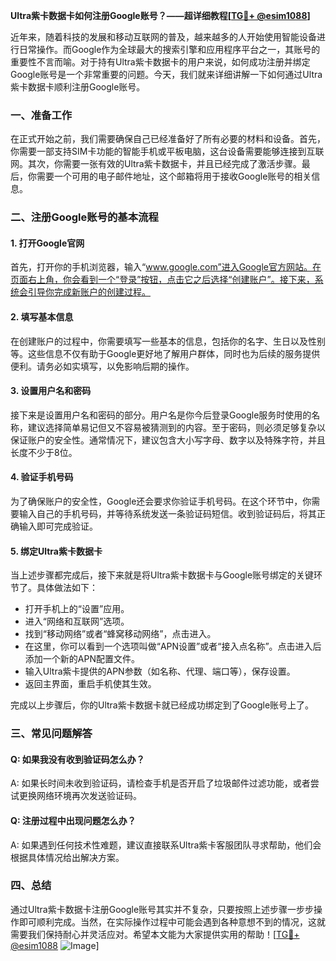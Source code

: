**Ultra紫卡数据卡如何注册Google账号？——超详细教程[[TG💪+ @esim1088](https://t.me/s/esim1088)]**

近年来，随着科技的发展和移动互联网的普及，越来越多的人开始使用智能设备进行日常操作。而Google作为全球最大的搜索引擎和应用程序平台之一，其账号的重要性不言而喻。对于持有Ultra紫卡数据卡的用户来说，如何成功注册并绑定Google账号是一个非常重要的问题。今天，我们就来详细讲解一下如何通过Ultra紫卡数据卡顺利注册Google账号。

### 一、准备工作

在正式开始之前，我们需要确保自己已经准备好了所有必要的材料和设备。首先，你需要一部支持SIM卡功能的智能手机或平板电脑，这台设备需要能够连接到互联网。其次，你需要一张有效的Ultra紫卡数据卡，并且已经完成了激活步骤。最后，你需要一个可用的电子邮件地址，这个邮箱将用于接收Google账号的相关信息。

### 二、注册Google账号的基本流程

#### 1. 打开Google官网

首先，打开你的手机浏览器，输入“www.google.com”进入Google官方网站。在页面右上角，你会看到一个“登录”按钮，点击它之后选择“创建账户”。接下来，系统会引导你完成新账户的创建过程。

#### 2. 填写基本信息

在创建账户的过程中，你需要填写一些基本的信息，包括你的名字、生日以及性别等。这些信息不仅有助于Google更好地了解用户群体，同时也为后续的服务提供便利。请务必如实填写，以免影响后期的操作。

#### 3. 设置用户名和密码

接下来是设置用户名和密码的部分。用户名是你今后登录Google服务时使用的名称，建议选择简单易记但又不容易被猜测到的内容。至于密码，则必须足够复杂以保证账户的安全性。通常情况下，建议包含大小写字母、数字以及特殊字符，并且长度不少于8位。

#### 4. 验证手机号码

为了确保账户的安全性，Google还会要求你验证手机号码。在这个环节中，你需要输入自己的手机号码，并等待系统发送一条验证码短信。收到验证码后，将其正确输入即可完成验证。

#### 5. 绑定Ultra紫卡数据卡

当上述步骤都完成后，接下来就是将Ultra紫卡数据卡与Google账号绑定的关键环节了。具体做法如下：

   - 打开手机上的“设置”应用。
   - 进入“网络和互联网”选项。
   - 找到“移动网络”或者“蜂窝移动网络”，点击进入。
   - 在这里，你可以看到一个选项叫做“APN设置”或者“接入点名称”。点击进入后添加一个新的APN配置文件。
   - 输入Ultra紫卡提供的APN参数（如名称、代理、端口等），保存设置。
   - 返回主界面，重启手机使其生效。

完成以上步骤后，你的Ultra紫卡数据卡就已经成功绑定到了Google账号上了。

### 三、常见问题解答

#### Q: 如果我没有收到验证码怎么办？

A: 如果长时间未收到验证码，请检查手机是否开启了垃圾邮件过滤功能，或者尝试更换网络环境再次发送验证码。

#### Q: 注册过程中出现问题怎么办？

A: 如果遇到任何技术性难题，建议直接联系Ultra紫卡客服团队寻求帮助，他们会根据具体情况给出解决方案。

### 四、总结

通过Ultra紫卡数据卡注册Google账号其实并不复杂，只要按照上述步骤一步步操作即可顺利完成。当然，在实际操作过程中可能会遇到各种意想不到的情况，这就需要我们保持耐心并灵活应对。希望本文能为大家提供实用的帮助！[[TG💪+ @esim1088](https://t.me/s/esim1088) ![Image](https://i.postimg.cc/4NQfJmqS/Snipaste-2025-05-13-00-14-12.png)]